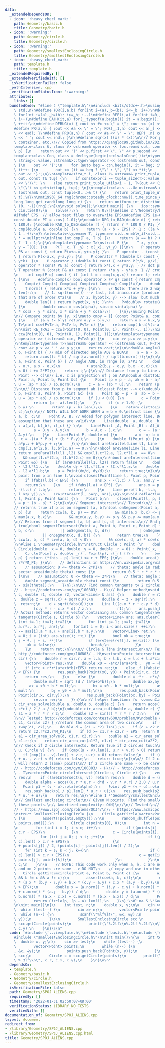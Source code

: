 ```yaml
---
data:
  _extendedDependsOn:
  - icon: ':heavy_check_mark:'
    path: Geometry/basic.h
    title: Geometry/basic.h
  - icon: ':warning:'
    path: Geometry/circle.h
    title: Geometry/circle.h
  - icon: ':warning:'
    path: Geometry/smallestEnclosingCircle.h
    title: Geometry/smallestEnclosingCircle.h
  - icon: ':heavy_check_mark:'
    path: template.h
    title: template.h
  _extendedRequiredBy: []
  _extendedVerifiedWith: []
  _isVerificationFailed: false
  _pathExtension: cpp
  _verificationStatusIcon: ':warning:'
  attributes:
    links: []
  bundledCode: "#line 1 \"template.h\"\n#include <bits/stdc++.h>\nusing namespace\
    \ std;\n\n#define FOR(i,a,b) for(int i=(a),_b=(b); i<=_b; i++)\n#define FORD(i,a,b)\
    \ for(int i=(a),_b=(b); i>=_b; i--)\n#define REP(i,a) for(int i=0,_a=(a); i<_a;\
    \ i++)\n#define EACH(it,a) for(__typeof(a.begin()) it = a.begin(); it != a.end();\
    \ ++it)\n\n#define DEBUG(x) { cout << #x << \" = \"; cout << (x) << endl; }\n\
    #define PR(a,n) { cout << #a << \" = \"; FOR(_,1,n) cout << a[_] << ' '; cout\
    \ << endl; }\n#define PR0(a,n) { cout << #a << \" = \"; REP(_,n) cout << a[_]\
    \ << ' '; cout << endl; }\n\n#define sqr(x) ((x) * (x))\n\n// For printing pair,\
    \ container, etc.\n// Copied from https://quangloc99.github.io/2021/07/30/my-CP-debugging-template.html\n\
    template<class U, class V> ostream& operator << (ostream& out, const pair<U, V>&\
    \ p) {\n    return out << '(' << p.first << \", \" << p.second << ')';\n}\n\n\
    template<class Con, class = decltype(begin(declval<Con>()))>\ntypename enable_if<!is_same<Con,\
    \ string>::value, ostream&>::type\noperator << (ostream& out, const Con& con)\
    \ {\n    out << '{';\n    for (auto beg = con.begin(), it = beg; it != con.end();\
    \ it++) {\n        out << (it == beg ? \"\" : \", \") << *it;\n    }\n    return\
    \ out << '}';\n}\ntemplate<size_t i, class T> ostream& print_tuple_utils(ostream&\
    \ out, const T& tup) {\n    if constexpr(i == tuple_size<T>::value) return out\
    \ << \")\"; \n    else return print_tuple_utils<i + 1, T>(out << (i ? \", \" :\
    \ \"(\") << get<i>(tup), tup); \n}\ntemplate<class ...U> ostream& operator <<\
    \ (ostream& out, const tuple<U...>& t) {\n    return print_tuple_utils<0, tuple<U...>>(out,\
    \ t);\n}\n\nmt19937_64 rng(chrono::steady_clock::now().time_since_epoch().count());\n\
    long long get_rand(long long r) {\n    return uniform_int_distribution<long long>\
    \ (0, r-1)(rng);\n}\n\nvoid solve();\n\nint main() {\n    ios::sync_with_stdio(0);\
    \ cin.tie(0);\n    solve();\n    return 0;\n}\n#line 2 \"Geometry/basic.h\"\n\n\
    #ifndef EPS  // allow test files to overwrite EPS\n#define EPS 1e-6\n#endif\n\n\
    const double PI = acos(-1.0);\n\ndouble DEG_to_RAD(double d) { return d * PI /\
    \ 180.0; }\ndouble RAD_to_DEG(double r) { return r * 180.0 / PI; }\n\ninline int\
    \ cmp(double a, double b) {\n    return (a < b - EPS) ? -1 : ((a > b + EPS) ?\
    \ 1 : 0);\n}\n\ntemplate<typename T, typename std::enable_if<std::is_floating_point<T>::value>::type\
    \ * = nullptr>\ninline int cmp(T a, T b) {\n    return (a == b) ? 0 : (a < b)\
    \ ? -1 : 1;\n}\n\ntemplate<typename T>\nstruct P {\n    T x, y;\n    P() { x =\
    \ y = T(0); }\n    P(T _x, T _y) : x(_x), y(_y) {}\n\n    P operator + (const\
    \ P& a) const { return P(x+a.x, y+a.y); }\n    P operator - (const P& a) const\
    \ { return P(x-a.x, y-a.y); }\n    P operator * (double k) const { return P(x*k,\
    \ y*k); }\n    P operator / (double k) const { return P(x/k, y/k); }\n\n    T\
    \ operator * (const P& a) const { return x*a.x + y*a.y; } // dot product\n   \
    \ T operator % (const P& a) const { return x*a.y - y*a.x; } // cross product\n\
    \n    int cmp(P q) const { if (int t = ::cmp(x,q.x)) return t; return ::cmp(y,q.y);\
    \ }\n\n    #define Comp(x) bool operator x (P q) const { return cmp(q) x 0; }\n\
    \    Comp(>) Comp(<) Comp(==) Comp(>=) Comp(<=) Comp(!=)\n    #undef Comp\n\n\
    \    T norm() { return x*x + y*y; }\n\n    // Note: There are 2 ways for implementing\
    \ len():\n    // 1. sqrt(norm()) --> fast, but inaccurate (produce some values\
    \ that are of order X^2)\n    // 2. hypot(x, y) --> slow, but much more accurate\n\
    \    double len() { return hypot(x, y); }\n\n    P<double> rotate(double alpha)\
    \ {\n        double cosa = cos(alpha), sina = sin(alpha);\n        return P(x\
    \ * cosa - y * sina, x * sina + y * cosa);\n    }\n};\nusing Point = P<double>;\n\
    \n// Compare points by (y, x)\nauto cmpy = [] (const Point& a, const Point& b)\
    \ {\n    if (a.y != b.y) return a.y < b.y;\n    return a.x < b.x;\n};\n\ntemplate<typename\
    \ T>\nint ccw(P<T> a, P<T> b, P<T> c) {\n    return cmp((b-a)%(c-a), T(0));\n\
    }\n\nint RE_TRAI = ccw(Point(0, 0), Point(0, 1), Point(-1, 1));\nint RE_PHAI =\
    \ ccw(Point(0, 0), Point(0, 1), Point(1, 1));\n\ntemplate<typename T>\nistream&\
    \ operator >> (istream& cin, P<T>& p) {\n    cin >> p.x >> p.y;\n    return cin;\n\
    }\ntemplate<typename T>\nostream& operator << (ostream& cout, P<T>& p) {\n   \
    \ cout << p.x << ' ' << p.y;\n    return cout;\n}\n\ndouble angle(Point a, Point\
    \ o, Point b) { // min of directed angle AOB & BOA\n    a = a - o; b = b - o;\n\
    \    return acos((a * b) / sqrt(a.norm()) / sqrt(b.norm()));\n}\n\ndouble directed_angle(Point\
    \ a, Point o, Point b) { // angle AOB, in range [0, 2*PI)\n    double t = -atan2(a.y\
    \ - o.y, a.x - o.x)\n            + atan2(b.y - o.y, b.x - o.x);\n    while (t\
    \ < 0) t += 2*PI;\n    return t;\n}\n\n// Distance from p to Line ab (closest\
    \ Point --> c)\n// i.e. c is projection of p on AB\ndouble distToLine(Point p,\
    \ Point a, Point b, Point &c) {\n    Point ap = p - a, ab = b - a;\n    double\
    \ u = (ap * ab) / ab.norm();\n    c = a + (ab * u);\n    return (p-c).len();\n\
    }\n\n// Distance from p to segment ab (closest Point --> c)\ndouble distToLineSegment(Point\
    \ p, Point a, Point b, Point &c) {\n    Point ap = p - a, ab = b - a;\n    double\
    \ u = (ap * ab) / ab.norm();\n    if (u < 0.0) {\n        c = Point(a.x, a.y);\n\
    \        return (p - a).len();\n    }\n    if (u > 1.0) {\n        c = Point(b.x,\
    \ b.y);\n        return (p - b).len();\n    }\n    return distToLine(p, a, b,\
    \ c);\n}\n\n// NOTE: WILL NOT WORK WHEN a = b = 0.\nstruct Line {\n    double\
    \ a, b, c;\n    Point A, B; // Added for polygon intersect line. Do not rely on\
    \ assumption that these are valid\n\n    Line(double _a, double _b, double _c)\
    \ : a(_a), b(_b), c(_c) {} \n\n    Line(Point _A, Point _B) : A(_A), B(_B) {\n\
    \        a = B.y - A.y;\n        b = A.x - B.x;\n        c = - (a * A.x + b *\
    \ A.y);\n    }\n    Line(Point P, double m) {\n        a = -m; b = 1;\n      \
    \  c = -((a * P.x) + (b * P.y));\n    }\n    double f(Point p) {\n        return\
    \ a*p.x + b*p.y + c;\n    }\n};\n\nbool areParallel(Line l1, Line l2) {\n    return\
    \ cmp(l1.a*l2.b, l1.b*l2.a) == 0;\n}\n\nbool areSame(Line l1, Line l2) {\n   \
    \ return areParallel(l1 ,l2) && cmp(l1.c*l2.a, l2.c*l1.a) == 0\n             \
    \   && cmp(l1.c*l2.b, l1.b*l2.c) == 0;\n}\n\nbool areIntersect(Line l1, Line l2,\
    \ Point &p) {\n    if (areParallel(l1, l2)) return false;\n    double dx = l1.b*l2.c\
    \ - l2.b*l1.c;\n    double dy = l1.c*l2.a - l2.c*l1.a;\n    double d  = l1.a*l2.b\
    \ - l2.a*l1.b;\n    p = Point(dx/d, dy/d);\n    return true;\n}\n\n// closest\
    \ point from p in line l.\nvoid closestPoint(Line l, Point p, Point &ans) {\n\
    \    if (fabs(l.b) < EPS) {\n        ans.x = -(l.c) / l.a; ans.y = p.y;\n    \
    \    return;\n    }\n    if (fabs(l.a) < EPS) {\n        ans.x = p.x; ans.y =\
    \ -(l.c) / l.b;\n        return;\n    }\n    Line perp(l.b, -l.a, - (l.b*p.x -\
    \ l.a*p.y));\n    areIntersect(l, perp, ans);\n}\n\nvoid reflectionPoint(Line\
    \ l, Point p, Point &ans) {\n    Point b;\n    closestPoint(l, p, b);\n    ans\
    \ = p + (b - p) * 2;\n}\n\n// Segment intersect\n// Tested:\n// - https://cses.fi/problemset/task/2190/\n\
    // returns true if p is on segment [a, b]\nbool onSegment(Point a, Point b, Point\
    \ p) {\n    return ccw(a, b, p) == 0\n        && min(a.x, b.x) <= p.x && p.x <=\
    \ max(a.x, b.x)\n        && min(a.y, b.y) <= p.y && p.y <= max(a.y, b.y);\n}\n\
    \n// Returns true if segment [a, b] and [c, d] intersects\n// End point also returns\
    \ true\nbool segmentIntersect(Point a, Point b, Point c, Point d) {\n    if (onSegment(a,\
    \ b, c)\n            || onSegment(a, b, d)\n            || onSegment(c, d, a)\n\
    \            || onSegment(c, d, b)) {\n        return true;\n    }\n\n    return\
    \ ccw(a, b, c) * ccw(a, b, d) < 0\n        && ccw(c, d, a) * ccw(c, d, b) < 0;\n\
    }\n#line 1 \"Geometry/circle.h\"\nstruct Circle : Point {\n    double r;\n   \
    \ Circle(double _x = 0, double _y = 0, double _r = 0) : Point(_x, _y), r(_r) {}\n\
    \    Circle(Point p, double _r) : Point(p), r(_r) {}\n    \n    bool contains(Point\
    \ p) { return (*this - p).len() <= r + EPS; }\n\n    double area() const { return\
    \ r*r*M_PI; }\n\n    // definitions in https://en.wikipedia.org/wiki/Circle\n\
    \    // assumption: 0 <= theta <= 2*PI\n    // theta: angle in radian\n    double\
    \ sector_area(double theta) const {\n        return 0.5 * r * r * theta;\n   \
    \ }\n\n    // assumption: 0 <= theta <= 2*PI\n    // theta: angle in radian\n\
    \    double segment_area(double theta) const {\n        return 0.5 * r * r * (theta\
    \ - sin(theta));\n    }\n};\n\n// Find common tangents to 2 circles\n// Tested:\n\
    // - http://codeforces.com/gym/100803/ - H\n// Helper method\nvoid tangents(Point\
    \ c, double r1, double r2, vector<Line> & ans) {\n    double r = r2 - r1;\n  \
    \  double z = sqr(c.x) + sqr(c.y);\n    double d = z - sqr(r);\n    if (d < -EPS)\
    \  return;\n    d = sqrt(fabs(d));\n    Line l((c.x * r + c.y * d) / z,\n    \
    \        (c.y * r - c.x * d) / z,\n            r1);\n    ans.push_back(l);\n}\n\
    // Actual method: returns vector containing all common tangents\nvector<Line>\
    \ tangents(Circle a, Circle b) {\n    vector<Line> ans; ans.clear();\n    for\
    \ (int i=-1; i<=1; i+=2)\n        for (int j=-1; j<=1; j+=2)\n            tangents(b-a,\
    \ a.r*i, b.r*j, ans);\n    for(int i = 0; i < ans.size(); ++i)\n        ans[i].c\
    \ -= ans[i].a * a.x + ans[i].b * a.y;\n\n    vector<Line> ret;\n    for(int i\
    \ = 0; i < (int) ans.size(); ++i) {\n        bool ok = true;\n        for(int\
    \ j = 0; j < i; ++j)\n            if (areSame(ret[j], ans[i])) {\n           \
    \     ok = false;\n                break;\n            }\n        if (ok) ret.push_back(ans[i]);\n\
    \    }\n    return ret;\n}\n\n// Circle & line intersection\n// Tested:\n// -\
    \ http://codeforces.com/gym/100803/ - H\nvector<Point> intersection(Line l, Circle\
    \ cir) {\n    double r = cir.r, a = l.a, b = l.b, c = l.c + l.a*cir.x + l.b*cir.y;\n\
    \    vector<Point> res;\n\n    double x0 = -a*c/(a*a+b*b),  y0 = -b*c/(a*a+b*b);\n\
    \    if (c*c > r*r*(a*a+b*b)+EPS) return res;\n    else if (fabs(c*c - r*r*(a*a+b*b))\
    \ < EPS) {\n        res.push_back(Point(x0, y0) + Point(cir.x, cir.y));\n    \
    \    return res;\n    }\n    else {\n        double d = r*r - c*c/(a*a+b*b);\n\
    \        double mult = sqrt (d / (a*a+b*b));\n        double ax,ay,bx,by;\n  \
    \      ax = x0 + b * mult;\n        bx = x0 - b * mult;\n        ay = y0 - a *\
    \ mult;\n        by = y0 + a * mult;\n\n        res.push_back(Point(ax, ay) +\
    \ Point(cir.x, cir.y));\n        res.push_back(Point(bx, by) + Point(cir.x, cir.y));\n\
    \        return res;\n    }\n}\n\n// helper functions for commonCircleArea\ndouble\
    \ cir_area_solve(double a, double b, double c) {\n    return acos((a*a + b*b -\
    \ c*c) / 2 / a / b);\n}\ndouble cir_area_cut(double a, double r) {\n    double\
    \ s1 = a * r * r / 2;\n    double s2 = sin(a) * r * r / 2;\n    return s1 - s2;\n\
    }\n// Tested: http://codeforces.com/contest/600/problem/D\ndouble commonCircleArea(Circle\
    \ c1, Circle c2) { //return the common area of two circle\n    if (c1.r < c2.r)\
    \ swap(c1, c2);\n    double d = (c1 - c2).len();\n    if (d + c2.r <= c1.r + EPS)\
    \ return c2.r*c2.r*M_PI;\n    if (d >= c1.r + c2.r - EPS) return 0.0;\n    double\
    \ a1 = cir_area_solve(d, c1.r, c2.r);\n    double a2 = cir_area_solve(d, c2.r,\
    \ c1.r);\n    return cir_area_cut(a1*2, c1.r) + cir_area_cut(a2*2, c2.r);\n}\n\
    \n// Check if 2 circle intersects. Return true if 2 circles touch\nbool areIntersect(Circle\
    \ u, Circle v) {\n    if (cmp((u - v).len(), u.r + v.r) > 0) return false;\n \
    \   if (cmp((u - v).len() + v.r, u.r) < 0) return false;\n    if (cmp((u - v).len()\
    \ + u.r, v.r) < 0) return false;\n    return true;\n}\n\n// If 2 circle touches,\
    \ will return 2 (same) points\n// If 2 circle are same --> be careful\n// Tested:\n\
    // - http://codeforces.com/gym/100803/ - H\n// - http://codeforces.com/gym/100820/\
    \ - I\nvector<Point> circleIntersect(Circle u, Circle v) {\n    vector<Point>\
    \ res;\n    if (!areIntersect(u, v)) return res;\n    double d = (u - v).len();\n\
    \    double alpha = acos((u.r * u.r + d*d - v.r * v.r) / 2.0 / u.r / d);\n\n \
    \   Point p1 = (v - u).rotate(alpha);\n    Point p2 = (v - u).rotate(-alpha);\n\
    \    res.push_back(p1 / p1.len() * u.r + u);\n    res.push_back(p2 / p2.len()\
    \ * u.r + u);\n    return res;\n}\n#line 1 \"Geometry/smallestEnclosingCircle.h\"\
    \n// Smallest enclosing circle:\n// Given N points. Find the smallest circle enclosing\
    \ these points.\n// Amortized complexity: O(N)\n//\n// Tested:\n// - https://www.spoj.com/problems/ALIENS/\n\
    // - https://www.spoj.com/problems/QCJ4/\n// - https://www.acmicpc.net/problem/2626\n\
    \nstruct SmallestEnclosingCircle {\n    Circle getCircle(vector<Point> points)\
    \ {\n        assert(!points.empty());\n\n        random_shuffle(points.begin(),\
    \ points.end());\n        Circle c(points[0], 0);\n        int n = points.size();\n\
    \n        for (int i = 1; i < n; i++)\n            if ((points[i] - c).len() >\
    \ c.r + EPS)\n            {\n                c = Circle(points[i], 0);\n     \
    \           for (int j = 0; j < i; j++)\n                    if ((points[j] -\
    \ c).len() > c.r + EPS)\n                    {\n                        c = Circle((points[i]\
    \ + points[j]) / 2, (points[i] - points[j]).len() / 2);\n                    \
    \    for (int k = 0; k < j; k++)\n                            if ((points[k] -\
    \ c).len() > c.r + EPS)\n                                c = getCircumcircle(points[i],\
    \ points[j], points[k]);\n                    }\n            }\n\n        return\
    \ c;\n    }\n\n    // NOTE: This code work only when a, b, c are not collinear\
    \ and no 2 points are same --> DO NOT\n    // copy and use in other cases.\n \
    \   Circle getCircumcircle(Point a, Point b, Point c) {\n        assert(a != b\
    \ && b != c && a != c);\n        assert(ccw(a, b, c));\n\n        double d = 2.0\
    \ * (a.x * (b.y - c.y) + b.x * (c.y - a.y) + c.x * (a.y - b.y));\n        assert(fabs(d)\
    \ > EPS);\n        double x = (a.norm() * (b.y - c.y) + b.norm() * (c.y - a.y)\
    \ + c.norm() * (a.y - b.y)) / d;\n        double y = (a.norm() * (c.x - b.x) +\
    \ b.norm() * (a.x - c.x) + c.norm() * (b.x - a.x)) / d;\n        Point p(x, y);\n\
    \        return Circle(p, (p - a).len());\n    }\n};\n#line 5 \"Geometry/SPOJ_ALIENS.cpp\"\
    \n\nint main()\n{\n    int test, n;\n    double x, y;\n\n    cin >> test;\n  \
    \  while (test--) {\n        cin >> n;\n        vector<Point> points;\n      \
    \  while (n--) {\n            scanf(\"%lf%lf\", &x, &y);\n            points.push_back(Point(x,\
    \ y));\n        }\n\n        SmallestEnclosingCircle scc;\n        Circle c =\
    \ scc.getCircle(points);\n        printf(\"%.2lf\\n%.2lf %.2lf\\n\", c.r, c.x,\
    \ c.y);\n    }\n}\n\n"
  code: "#include \"../template.h\"\n#include \"basic.h\"\n#include \"circle.h\"\n\
    #include \"smallestEnclosingCircle.h\"\n\nint main()\n{\n    int test, n;\n  \
    \  double x, y;\n\n    cin >> test;\n    while (test--) {\n        cin >> n;\n\
    \        vector<Point> points;\n        while (n--) {\n            scanf(\"%lf%lf\"\
    , &x, &y);\n            points.push_back(Point(x, y));\n        }\n\n        SmallestEnclosingCircle\
    \ scc;\n        Circle c = scc.getCircle(points);\n        printf(\"%.2lf\\n%.2lf\
    \ %.2lf\\n\", c.r, c.x, c.y);\n    }\n}\n\n"
  dependsOn:
  - template.h
  - Geometry/basic.h
  - Geometry/circle.h
  - Geometry/smallestEnclosingCircle.h
  isVerificationFile: false
  path: Geometry/SPOJ_ALIENS.cpp
  requiredBy: []
  timestamp: '2022-01-11 02:50:07+08:00'
  verificationStatus: LIBRARY_NO_TESTS
  verifiedWith: []
documentation_of: Geometry/SPOJ_ALIENS.cpp
layout: document
redirect_from:
- /library/Geometry/SPOJ_ALIENS.cpp
- /library/Geometry/SPOJ_ALIENS.cpp.html
title: Geometry/SPOJ_ALIENS.cpp
---
```

